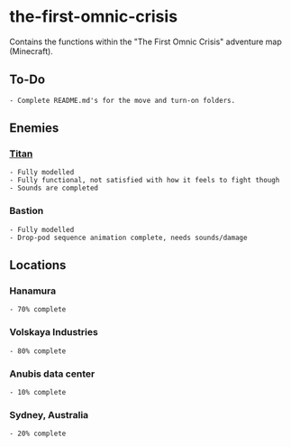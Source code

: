 # the-first-omnic-crisis
Contains the functions within the "The First Omnic Crisis" adventure map (Minecraft).

## To-Do
    - Complete README.md's for the move and turn-on folders.

## Enemies
  
### [Titan](https://github.com/TheAfroOfDoom/the-first-omnic-crisis/tree/master/theafroofdoom/entity/hostile/titan)
    - Fully modelled
    - Fully functional, not satisfied with how it feels to fight though
    - Sounds are completed
    
### Bastion
    - Fully modelled
    - Drop-pod sequence animation complete, needs sounds/damage
      
## Locations

### Hanamura
    - 70% complete
    
### Volskaya Industries
    - 80% complete
    
### Anubis data center
    - 10% complete
    
### Sydney, Australia
    - 20% complete
